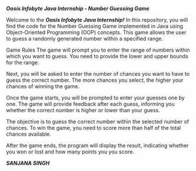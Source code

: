 ***Oasis Infobyte Java Internship - Number Guessing Game***

Welcome to the ***Oasis Infobyte Java Internship!*** In this repository, you will find the code for the Number Guessing Game implemented in Java using Object-Oriented Programming (OOP) concepts. This game allows the user to guess a randomly generated number within a specified range.

Game Rules
The game will prompt you to enter the range of numbers within which you want to guess. You need to provide the lower and upper bounds for the range.

Next, you will be asked to enter the number of chances you want to have to guess the correct number. The more chances you select, the higher your chances of winning the game.

Once the game starts, you will be prompted to enter your guesses one by one. The game will provide feedback after each guess, informing you whether the correct number is higher or lower than your guess.

The objective is to guess the correct number within the selected number of chances. To win the game, you need to score more than half of the total chances available.

After the game ends, the program will display the result, indicating whether you won or lost and how many points you you score.

***SANJANA SINGH***

